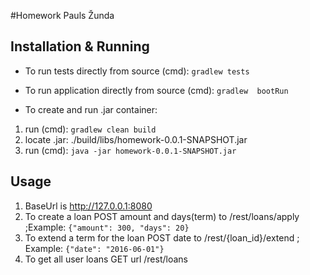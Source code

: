 #Homework Pauls Žunda

## Installation & Running

* To run tests directly from source (cmd): `gradlew tests`

* To run application directly from source (cmd): `gradlew  bootRun`

* To create and run .jar container:

1. run (cmd): `gradlew clean build`
2. locate .jar: ./build/libs/homework-0.0.1-SNAPSHOT.jar
3. run (cmd): `java -jar homework-0.0.1-SNAPSHOT.jar`
  
## Usage

1. BaseUrl is http://127.0.0.1:8080
2. To create a loan POST amount and days(term) to /rest/loans/apply ;Example: `{"amount": 300, "days": 20}`
3. To extend a term for the loan POST date to /rest/{loan_id}/extend ; Example: `{"date": "2016-06-01"}`
4. To get all user loans GET url /rest/loans

